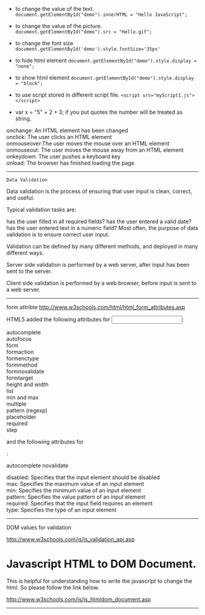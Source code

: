 * to change the value of the text. 
	```document.getElementById("demo").innerHTML = "Hello JavaScript";```

* to change the value of the picture. 
	```document.getElementById("demo").src = "Hello.gif";```

*  to change the font size 
	```document.getElementById('demo').style.fontSize='35px' ```

*  to hide html element 
	```document.getElementById("demo").style.display = "none";```

*  to show html element 
	```document.getElementById("demo").style.display = "block";```

* to use script stored in different script file.
	``` <script src="myScript1.js"></script> ```

*  var x = "5" + 2 + 3; if you put quotes the number will be treated as string.


onchange:	An HTML element has been changed  
onclick:	The user clicks an HTML element  
onmouseover:The user moves the mouse over an HTML element  
onmouseout:	The user moves the mouse away from an HTML element  
onkeydown:	The user pushes a keyboard key  
onload: 	The browser has finished loading the page  


__________________________________________________________________________________________________


```Data Validation```

Data validation is the process of ensuring that user input is clean, correct, and useful.

Typical validation tasks are:

has the user filled in all required fields?
has the user entered a valid date?
has the user entered text in a numeric field?
Most often, the purpose of data validation is to ensure correct user input.

Validation can be defined by many different methods, and deployed in many different ways.

Server side validation is performed by a web server, after input has been sent to the server.

Client side validation is performed by a web browser, before input is sent to a web server.

__________________________________________________________________________________________________

form attribte
http://www.w3schools.com/html/html_form_attributes.asp

HTML5 added the following attributes for <input>:
 
autocomplete  
autofocus  
form  
formaction   
formenctype   
formmethod  
formnovalidate  
formtarget  
height and width  
list  
min and max  
multiple  
pattern (regexp)  
placeholder  
required  
step  

and the following attributes for <form>:

autocomplete
novalidate

disabled:	Specifies that the input element should be disabled  
max:	Specifies the maximum value of an input element  
min:	Specifies the minimum value of an input element  
pattern:	Specifies the value pattern of an input element  
required:	Specifies that the input field requires an element  
type: 	Specifies the type of an input element  

________________________________________________________________________________________________

DOM values for validation

http://www.w3schools.com/js/js_validation_api.asp

# Javascript HTML to DOM Document.

This is helpful for understanding how to write the javascript to change the html. So please follow the link below.

http://www.w3schools.com/js/js_htmldom_document.asp

_________________________________________________________________________________________________



